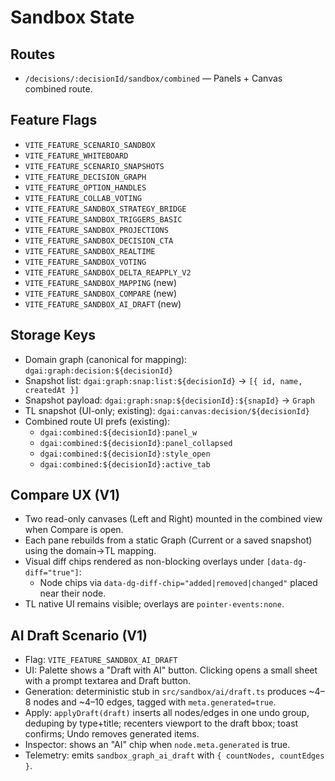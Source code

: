 # Sandbox State

## Routes
- `/decisions/:decisionId/sandbox/combined` — Panels + Canvas combined route.

## Feature Flags
- `VITE_FEATURE_SCENARIO_SANDBOX`
- `VITE_FEATURE_WHITEBOARD`
- `VITE_FEATURE_SCENARIO_SNAPSHOTS`
- `VITE_FEATURE_DECISION_GRAPH`
- `VITE_FEATURE_OPTION_HANDLES`
- `VITE_FEATURE_COLLAB_VOTING`
- `VITE_FEATURE_SANDBOX_STRATEGY_BRIDGE`
- `VITE_FEATURE_SANDBOX_TRIGGERS_BASIC`
- `VITE_FEATURE_SANDBOX_PROJECTIONS`
- `VITE_FEATURE_SANDBOX_DECISION_CTA`
- `VITE_FEATURE_SANDBOX_REALTIME`
- `VITE_FEATURE_SANDBOX_VOTING`
- `VITE_FEATURE_SANDBOX_DELTA_REAPPLY_V2`
- `VITE_FEATURE_SANDBOX_MAPPING` (new)
- `VITE_FEATURE_SANDBOX_COMPARE` (new)
- `VITE_FEATURE_SANDBOX_AI_DRAFT` (new)

## Storage Keys
- Domain graph (canonical for mapping): `dgai:graph:decision:${decisionId}`
- Snapshot list: `dgai:graph:snap:list:${decisionId}` → `[{ id, name, createdAt }]`
- Snapshot payload: `dgai:graph:snap:${decisionId}:${snapId}` → `Graph`
- TL snapshot (UI-only; existing): `dgai:canvas:decision/${decisionId}`
- Combined route UI prefs (existing):
  - `dgai:combined:${decisionId}:panel_w`
  - `dgai:combined:${decisionId}:panel_collapsed`
  - `dgai:combined:${decisionId}:style_open`
  - `dgai:combined:${decisionId}:active_tab`

## Compare UX (V1)
- Two read-only canvases (Left and Right) mounted in the combined view when Compare is open.
- Each pane rebuilds from a static Graph (Current or a saved snapshot) using the domain→TL mapping.
- Visual diff chips rendered as non-blocking overlays under `[data-dg-diff="true"]`:
  - Node chips via `data-dg-diff-chip="added|removed|changed"` placed near their node.
- TL native UI remains visible; overlays are `pointer-events:none`.

## AI Draft Scenario (V1)
- Flag: `VITE_FEATURE_SANDBOX_AI_DRAFT`
- UI: Palette shows a "Draft with AI" button. Clicking opens a small sheet with a prompt textarea and Draft button.
- Generation: deterministic stub in `src/sandbox/ai/draft.ts` produces ~4–8 nodes and ~4–10 edges, tagged with `meta.generated=true`.
- Apply: `applyDraft(draft)` inserts all nodes/edges in one undo group, deduping by type+title; recenters viewport to the draft bbox; toast confirms; Undo removes generated items.
- Inspector: shows an "AI" chip when `node.meta.generated` is true.
- Telemetry: emits `sandbox_graph_ai_draft` with `{ countNodes, countEdges }`.
